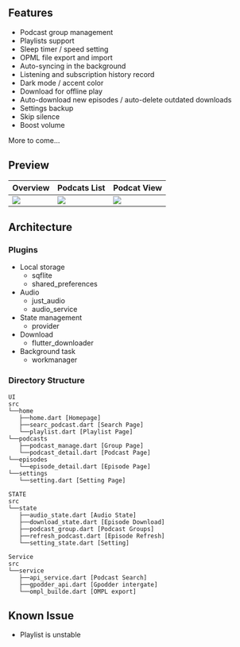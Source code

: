 ## Features

- Podcast group management
- Playlists support
- Sleep timer / speed setting
- OPML file export and import
- Auto-syncing in the background
- Listening and subscription history record
- Dark mode / accent color
- Download for offline play
- Auto-download new episodes / auto-delete outdated downloads
- Settings backup
- Skip silence
- Boost volume

More to come...

## Preview

| Overview | Podcats List | Podcat View |
| -------- | ------------ | ----------- |
| ![][one] | ![][two]     | ![][three]  |

## Architecture

### Plugins

- Local storage
  - sqflite
  - shared_preferences
- Audio
  - just_audio
  - audio_service
- State management
  - provider
- Download
  - flutter_downloader
- Background task
  - workmanager

### Directory Structure

```
UI
src
└──home
   ├──home.dart [Homepage]
   ├──searc_podcast.dart [Search Page]
   └──playlist.dart [Playlist Page]
└──podcasts
   ├──podcast_manage.dart [Group Page]
   └──podcast_detail.dart [Podcast Page]
└──episodes
   └──episode_detail.dart [Episode Page]
└──settings
   └──setting.dart [Setting Page]

STATE
src
└──state
   ├──audio_state.dart [Audio State]
   ├──download_state.dart [Episode Download]
   ├──podcast_group.dart [Podcast Groups]
   ├──refresh_podcast.dart [Episode Refresh]
   └──setting_state.dart [Setting]

Service
src
└──service
   ├──api_service.dart [Podcast Search]
   ├──gpodder_api.dart [Gpodder intergate]
   └──ompl_builde.dart [OMPL export]
```

## Known Issue

- Playlist is unstable

[one]: https://raw.githubusercontent.com/dishankgajera/flutter_podcast/main/preview/one.png
[two]: https://raw.githubusercontent.com/dishankgajera/flutter_podcast/main/preview/two.png
[three]: https://raw.githubusercontent.com/dishankgajera/flutter_podcast/main/preview/three.png
